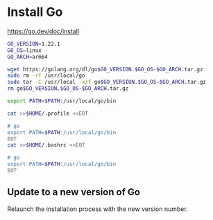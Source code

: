 # Install Go

https://go.dev/doc/install

```bash
GO_VERSION=1.22.1
GO_OS=linux
GO_ARCH=arm64

wget https://golang.org/dl/go$GO_VERSION.$GO_OS-$GO_ARCH.tar.gz
sudo rm -rf /usr/local/go
sudo tar -C /usr/local -xzf go$GO_VERSION.$GO_OS-$GO_ARCH.tar.gz
rm go$GO_VERSION.$GO_OS-$GO_ARCH.tar.gz

export PATH=$PATH:/usr/local/go/bin

cat >>$HOME/.profile <<EOT

# go
export PATH=$PATH:/usr/local/go/bin
EOT
cat >>$HOME/.bashrc <<EOT

# go
export PATH=$PATH:/usr/local/go/bin
EOT
```

## Update to a new version of Go

Relaunch the installation process with the new version number.
